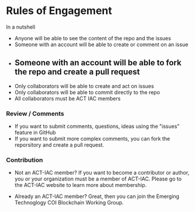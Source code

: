 # Rules of Engagement #

In a nutshell
 - Anyone will be able to see the content of the repo and the issues
 - Someone with an account will be able to create or comment on an issue
 - Someone with an account will be able to fork the repo and create a pull request
     - 
 - Only collaborators will be able to create and act on issues
 - Only collaborators will be able to commit directly to the repo
 - All collaborators must be ACT IAC members

### Review / Comments ###

 - If you want to submit comments, questions, ideas using the "issues" feature in GitHub
 - If you want to submit more complex comments, you can fork the reporsitory and create a pull request.

### Contribution ###

 - Not an ACT-IAC member?
If you want to become a contributor or author, you or your organization must be a member of ACT-IAC.
Please go to the ACT-IAC website to learn more about membership.

 - Already an ACT-IAC member?
 Great, then you can join the Emerging Technoglogy COI Blockchain Working Group.